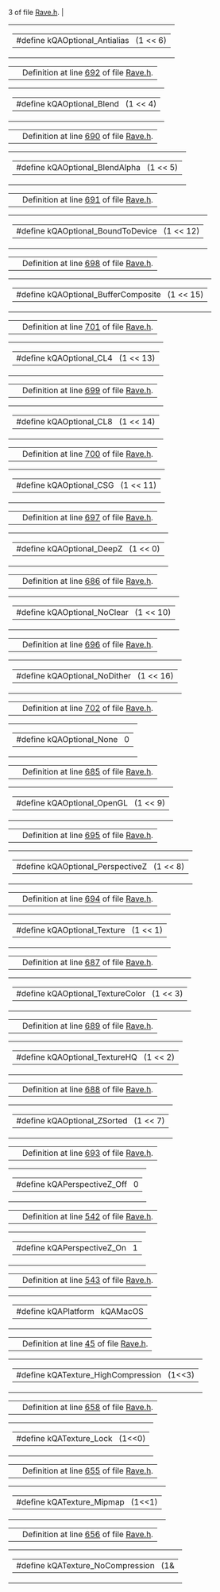 3</a> of file <a href="Rave_8h-source.md" class="el">Rave.h</a>. |

<span id="8ee9216b98262bbc590ac0394267af83" class="anchor"></span>

<table class="mdTable" data-cellpadding="2" data-cellspacing="0">
<colgroup>
<col style="width: 100%" />
</colgroup>
<tbody>
<tr>
<td class="mdRow"><table data-cellpadding="0" data-cellspacing="0" data-border="0">
<tbody>
<tr>
<td class="md" data-nowrap="" data-valign="top">#define kQAOptional_Antialias   (1 &lt;&lt; 6)</td>
</tr>
</tbody>
</table></td>
</tr>
</tbody>
</table>

|  |  |
|----|----|
|   | Definition at line <a href="Rave_8h-source.md#l00692" class="el">692</a> of file <a href="Rave_8h-source.md" class="el">Rave.h</a>. |

<span id="b0e3fce17e81a49353c2ce197c13c39e" class="anchor"></span>

<table class="mdTable" data-cellpadding="2" data-cellspacing="0">
<colgroup>
<col style="width: 100%" />
</colgroup>
<tbody>
<tr>
<td class="mdRow"><table data-cellpadding="0" data-cellspacing="0" data-border="0">
<tbody>
<tr>
<td class="md" data-nowrap="" data-valign="top">#define kQAOptional_Blend   (1 &lt;&lt; 4)</td>
</tr>
</tbody>
</table></td>
</tr>
</tbody>
</table>

|  |  |
|----|----|
|   | Definition at line <a href="Rave_8h-source.md#l00690" class="el">690</a> of file <a href="Rave_8h-source.md" class="el">Rave.h</a>. |

<span id="b2057bfd0ba8e94d9ece6b82e55cac61" class="anchor"></span>

<table class="mdTable" data-cellpadding="2" data-cellspacing="0">
<colgroup>
<col style="width: 100%" />
</colgroup>
<tbody>
<tr>
<td class="mdRow"><table data-cellpadding="0" data-cellspacing="0" data-border="0">
<tbody>
<tr>
<td class="md" data-nowrap="" data-valign="top">#define kQAOptional_BlendAlpha   (1 &lt;&lt; 5)</td>
</tr>
</tbody>
</table></td>
</tr>
</tbody>
</table>

|  |  |
|----|----|
|   | Definition at line <a href="Rave_8h-source.md#l00691" class="el">691</a> of file <a href="Rave_8h-source.md" class="el">Rave.h</a>. |

<span id="89df42e1a693beaef226e5d2087a0445" class="anchor"></span>

<table class="mdTable" data-cellpadding="2" data-cellspacing="0">
<colgroup>
<col style="width: 100%" />
</colgroup>
<tbody>
<tr>
<td class="mdRow"><table data-cellpadding="0" data-cellspacing="0" data-border="0">
<tbody>
<tr>
<td class="md" data-nowrap="" data-valign="top">#define kQAOptional_BoundToDevice   (1 &lt;&lt; 12)</td>
</tr>
</tbody>
</table></td>
</tr>
</tbody>
</table>

|  |  |
|----|----|
|   | Definition at line <a href="Rave_8h-source.md#l00698" class="el">698</a> of file <a href="Rave_8h-source.md" class="el">Rave.h</a>. |

<span id="f4d5b7ba801a15d86bc1c2be84505379" class="anchor"></span>

<table class="mdTable" data-cellpadding="2" data-cellspacing="0">
<colgroup>
<col style="width: 100%" />
</colgroup>
<tbody>
<tr>
<td class="mdRow"><table data-cellpadding="0" data-cellspacing="0" data-border="0">
<tbody>
<tr>
<td class="md" data-nowrap="" data-valign="top">#define kQAOptional_BufferComposite   (1 &lt;&lt; 15)</td>
</tr>
</tbody>
</table></td>
</tr>
</tbody>
</table>

|  |  |
|----|----|
|   | Definition at line <a href="Rave_8h-source.md#l00701" class="el">701</a> of file <a href="Rave_8h-source.md" class="el">Rave.h</a>. |

<span id="ba7e7e0cbc1d741df72df5b9caac16f6" class="anchor"></span>

<table class="mdTable" data-cellpadding="2" data-cellspacing="0">
<colgroup>
<col style="width: 100%" />
</colgroup>
<tbody>
<tr>
<td class="mdRow"><table data-cellpadding="0" data-cellspacing="0" data-border="0">
<tbody>
<tr>
<td class="md" data-nowrap="" data-valign="top">#define kQAOptional_CL4   (1 &lt;&lt; 13)</td>
</tr>
</tbody>
</table></td>
</tr>
</tbody>
</table>

|  |  |
|----|----|
|   | Definition at line <a href="Rave_8h-source.md#l00699" class="el">699</a> of file <a href="Rave_8h-source.md" class="el">Rave.h</a>. |

<span id="64fdd31612e89f301c875beecac0b346" class="anchor"></span>

<table class="mdTable" data-cellpadding="2" data-cellspacing="0">
<colgroup>
<col style="width: 100%" />
</colgroup>
<tbody>
<tr>
<td class="mdRow"><table data-cellpadding="0" data-cellspacing="0" data-border="0">
<tbody>
<tr>
<td class="md" data-nowrap="" data-valign="top">#define kQAOptional_CL8   (1 &lt;&lt; 14)</td>
</tr>
</tbody>
</table></td>
</tr>
</tbody>
</table>

|  |  |
|----|----|
|   | Definition at line <a href="Rave_8h-source.md#l00700" class="el">700</a> of file <a href="Rave_8h-source.md" class="el">Rave.h</a>. |

<span id="59059cee402cd1690867011bf7c7e64b" class="anchor"></span>

<table class="mdTable" data-cellpadding="2" data-cellspacing="0">
<colgroup>
<col style="width: 100%" />
</colgroup>
<tbody>
<tr>
<td class="mdRow"><table data-cellpadding="0" data-cellspacing="0" data-border="0">
<tbody>
<tr>
<td class="md" data-nowrap="" data-valign="top">#define kQAOptional_CSG   (1 &lt;&lt; 11)</td>
</tr>
</tbody>
</table></td>
</tr>
</tbody>
</table>

|  |  |
|----|----|
|   | Definition at line <a href="Rave_8h-source.md#l00697" class="el">697</a> of file <a href="Rave_8h-source.md" class="el">Rave.h</a>. |

<span id="0151954782d2434c8a1d9fbc7fc4920a" class="anchor"></span>

<table class="mdTable" data-cellpadding="2" data-cellspacing="0">
<colgroup>
<col style="width: 100%" />
</colgroup>
<tbody>
<tr>
<td class="mdRow"><table data-cellpadding="0" data-cellspacing="0" data-border="0">
<tbody>
<tr>
<td class="md" data-nowrap="" data-valign="top">#define kQAOptional_DeepZ   (1 &lt;&lt; 0)</td>
</tr>
</tbody>
</table></td>
</tr>
</tbody>
</table>

|  |  |
|----|----|
|   | Definition at line <a href="Rave_8h-source.md#l00686" class="el">686</a> of file <a href="Rave_8h-source.md" class="el">Rave.h</a>. |

<span id="bdeefce77fbc7918149e26b8eda5eaf2" class="anchor"></span>

<table class="mdTable" data-cellpadding="2" data-cellspacing="0">
<colgroup>
<col style="width: 100%" />
</colgroup>
<tbody>
<tr>
<td class="mdRow"><table data-cellpadding="0" data-cellspacing="0" data-border="0">
<tbody>
<tr>
<td class="md" data-nowrap="" data-valign="top">#define kQAOptional_NoClear   (1 &lt;&lt; 10)</td>
</tr>
</tbody>
</table></td>
</tr>
</tbody>
</table>

|  |  |
|----|----|
|   | Definition at line <a href="Rave_8h-source.md#l00696" class="el">696</a> of file <a href="Rave_8h-source.md" class="el">Rave.h</a>. |

<span id="eded0c0f4a68d67bcc10357d23246c2f" class="anchor"></span>

<table class="mdTable" data-cellpadding="2" data-cellspacing="0">
<colgroup>
<col style="width: 100%" />
</colgroup>
<tbody>
<tr>
<td class="mdRow"><table data-cellpadding="0" data-cellspacing="0" data-border="0">
<tbody>
<tr>
<td class="md" data-nowrap="" data-valign="top">#define kQAOptional_NoDither   (1 &lt;&lt; 16)</td>
</tr>
</tbody>
</table></td>
</tr>
</tbody>
</table>

|  |  |
|----|----|
|   | Definition at line <a href="Rave_8h-source.md#l00702" class="el">702</a> of file <a href="Rave_8h-source.md" class="el">Rave.h</a>. |

<span id="391753b6dd3b6537895226ba20654ea5" class="anchor"></span>

<table class="mdTable" data-cellpadding="2" data-cellspacing="0">
<colgroup>
<col style="width: 100%" />
</colgroup>
<tbody>
<tr>
<td class="mdRow"><table data-cellpadding="0" data-cellspacing="0" data-border="0">
<tbody>
<tr>
<td class="md" data-nowrap="" data-valign="top">#define kQAOptional_None   0</td>
</tr>
</tbody>
</table></td>
</tr>
</tbody>
</table>

|  |  |
|----|----|
|   | Definition at line <a href="Rave_8h-source.md#l00685" class="el">685</a> of file <a href="Rave_8h-source.md" class="el">Rave.h</a>. |

<span id="3ebb9b7e360be9a08f63281f547f5d6e" class="anchor"></span>

<table class="mdTable" data-cellpadding="2" data-cellspacing="0">
<colgroup>
<col style="width: 100%" />
</colgroup>
<tbody>
<tr>
<td class="mdRow"><table data-cellpadding="0" data-cellspacing="0" data-border="0">
<tbody>
<tr>
<td class="md" data-nowrap="" data-valign="top">#define kQAOptional_OpenGL   (1 &lt;&lt; 9)</td>
</tr>
</tbody>
</table></td>
</tr>
</tbody>
</table>

|  |  |
|----|----|
|   | Definition at line <a href="Rave_8h-source.md#l00695" class="el">695</a> of file <a href="Rave_8h-source.md" class="el">Rave.h</a>. |

<span id="92fc16329d1ecbc6d2121a5bebc9a4e7" class="anchor"></span>

<table class="mdTable" data-cellpadding="2" data-cellspacing="0">
<colgroup>
<col style="width: 100%" />
</colgroup>
<tbody>
<tr>
<td class="mdRow"><table data-cellpadding="0" data-cellspacing="0" data-border="0">
<tbody>
<tr>
<td class="md" data-nowrap="" data-valign="top">#define kQAOptional_PerspectiveZ   (1 &lt;&lt; 8)</td>
</tr>
</tbody>
</table></td>
</tr>
</tbody>
</table>

|  |  |
|----|----|
|   | Definition at line <a href="Rave_8h-source.md#l00694" class="el">694</a> of file <a href="Rave_8h-source.md" class="el">Rave.h</a>. |

<span id="6f83bd4b487f701eb9e625aad9f1758f" class="anchor"></span>

<table class="mdTable" data-cellpadding="2" data-cellspacing="0">
<colgroup>
<col style="width: 100%" />
</colgroup>
<tbody>
<tr>
<td class="mdRow"><table data-cellpadding="0" data-cellspacing="0" data-border="0">
<tbody>
<tr>
<td class="md" data-nowrap="" data-valign="top">#define kQAOptional_Texture   (1 &lt;&lt; 1)</td>
</tr>
</tbody>
</table></td>
</tr>
</tbody>
</table>

|  |  |
|----|----|
|   | Definition at line <a href="Rave_8h-source.md#l00687" class="el">687</a> of file <a href="Rave_8h-source.md" class="el">Rave.h</a>. |

<span id="b82be5f0b9de32a294c4e5883bfac248" class="anchor"></span>

<table class="mdTable" data-cellpadding="2" data-cellspacing="0">
<colgroup>
<col style="width: 100%" />
</colgroup>
<tbody>
<tr>
<td class="mdRow"><table data-cellpadding="0" data-cellspacing="0" data-border="0">
<tbody>
<tr>
<td class="md" data-nowrap="" data-valign="top">#define kQAOptional_TextureColor   (1 &lt;&lt; 3)</td>
</tr>
</tbody>
</table></td>
</tr>
</tbody>
</table>

|  |  |
|----|----|
|   | Definition at line <a href="Rave_8h-source.md#l00689" class="el">689</a> of file <a href="Rave_8h-source.md" class="el">Rave.h</a>. |

<span id="60175ea49222fb908ca262c4f9185f1e" class="anchor"></span>

<table class="mdTable" data-cellpadding="2" data-cellspacing="0">
<colgroup>
<col style="width: 100%" />
</colgroup>
<tbody>
<tr>
<td class="mdRow"><table data-cellpadding="0" data-cellspacing="0" data-border="0">
<tbody>
<tr>
<td class="md" data-nowrap="" data-valign="top">#define kQAOptional_TextureHQ   (1 &lt;&lt; 2)</td>
</tr>
</tbody>
</table></td>
</tr>
</tbody>
</table>

|  |  |
|----|----|
|   | Definition at line <a href="Rave_8h-source.md#l00688" class="el">688</a> of file <a href="Rave_8h-source.md" class="el">Rave.h</a>. |

<span id="30a557c7c9062803ca34357bad34e5cd" class="anchor"></span>

<table class="mdTable" data-cellpadding="2" data-cellspacing="0">
<colgroup>
<col style="width: 100%" />
</colgroup>
<tbody>
<tr>
<td class="mdRow"><table data-cellpadding="0" data-cellspacing="0" data-border="0">
<tbody>
<tr>
<td class="md" data-nowrap="" data-valign="top">#define kQAOptional_ZSorted   (1 &lt;&lt; 7)</td>
</tr>
</tbody>
</table></td>
</tr>
</tbody>
</table>

|  |  |
|----|----|
|   | Definition at line <a href="Rave_8h-source.md#l00693" class="el">693</a> of file <a href="Rave_8h-source.md" class="el">Rave.h</a>. |

<span id="5e48557778f27b0482c214ec1055704d" class="anchor"></span>

<table class="mdTable" data-cellpadding="2" data-cellspacing="0">
<colgroup>
<col style="width: 100%" />
</colgroup>
<tbody>
<tr>
<td class="mdRow"><table data-cellpadding="0" data-cellspacing="0" data-border="0">
<tbody>
<tr>
<td class="md" data-nowrap="" data-valign="top">#define kQAPerspectiveZ_Off   0</td>
</tr>
</tbody>
</table></td>
</tr>
</tbody>
</table>

|  |  |
|----|----|
|   | Definition at line <a href="Rave_8h-source.md#l00542" class="el">542</a> of file <a href="Rave_8h-source.md" class="el">Rave.h</a>. |

<span id="7d952f3f95b5cbd4dbe5a529e8f5d206" class="anchor"></span>

<table class="mdTable" data-cellpadding="2" data-cellspacing="0">
<colgroup>
<col style="width: 100%" />
</colgroup>
<tbody>
<tr>
<td class="mdRow"><table data-cellpadding="0" data-cellspacing="0" data-border="0">
<tbody>
<tr>
<td class="md" data-nowrap="" data-valign="top">#define kQAPerspectiveZ_On   1</td>
</tr>
</tbody>
</table></td>
</tr>
</tbody>
</table>

|  |  |
|----|----|
|   | Definition at line <a href="Rave_8h-source.md#l00543" class="el">543</a> of file <a href="Rave_8h-source.md" class="el">Rave.h</a>. |

<span id="527fe3dfecc9bd1b6bed2c25727ee65f" class="anchor"></span>

<table class="mdTable" data-cellpadding="2" data-cellspacing="0">
<colgroup>
<col style="width: 100%" />
</colgroup>
<tbody>
<tr>
<td class="mdRow"><table data-cellpadding="0" data-cellspacing="0" data-border="0">
<tbody>
<tr>
<td class="md" data-nowrap="" data-valign="top">#define kQAPlatform   kQAMacOS</td>
</tr>
</tbody>
</table></td>
</tr>
</tbody>
</table>

|  |  |
|----|----|
|   | Definition at line <a href="Rave_8h-source.md#l00045" class="el">45</a> of file <a href="Rave_8h-source.md" class="el">Rave.h</a>. |

<span id="838df33922709b4f0d48a28fab002f1e" class="anchor"></span>

<table class="mdTable" data-cellpadding="2" data-cellspacing="0">
<colgroup>
<col style="width: 100%" />
</colgroup>
<tbody>
<tr>
<td class="mdRow"><table data-cellpadding="0" data-cellspacing="0" data-border="0">
<tbody>
<tr>
<td class="md" data-nowrap="" data-valign="top">#define kQATexture_HighCompression   (1&lt;&lt;3)</td>
</tr>
</tbody>
</table></td>
</tr>
</tbody>
</table>

|  |  |
|----|----|
|   | Definition at line <a href="Rave_8h-source.md#l00658" class="el">658</a> of file <a href="Rave_8h-source.md" class="el">Rave.h</a>. |

<span id="a7dc98445889a105fb61dbbf4446edbe" class="anchor"></span>

<table class="mdTable" data-cellpadding="2" data-cellspacing="0">
<colgroup>
<col style="width: 100%" />
</colgroup>
<tbody>
<tr>
<td class="mdRow"><table data-cellpadding="0" data-cellspacing="0" data-border="0">
<tbody>
<tr>
<td class="md" data-nowrap="" data-valign="top">#define kQATexture_Lock   (1&lt;&lt;0)</td>
</tr>
</tbody>
</table></td>
</tr>
</tbody>
</table>

|  |  |
|----|----|
|   | Definition at line <a href="Rave_8h-source.md#l00655" class="el">655</a> of file <a href="Rave_8h-source.md" class="el">Rave.h</a>. |

<span id="b2135403aa32277f03efbaf591114c57" class="anchor"></span>

<table class="mdTable" data-cellpadding="2" data-cellspacing="0">
<colgroup>
<col style="width: 100%" />
</colgroup>
<tbody>
<tr>
<td class="mdRow"><table data-cellpadding="0" data-cellspacing="0" data-border="0">
<tbody>
<tr>
<td class="md" data-nowrap="" data-valign="top">#define kQATexture_Mipmap   (1&lt;&lt;1)</td>
</tr>
</tbody>
</table></td>
</tr>
</tbody>
</table>

|  |  |
|----|----|
|   | Definition at line <a href="Rave_8h-source.md#l00656" class="el">656</a> of file <a href="Rave_8h-source.md" class="el">Rave.h</a>. |

<span id="7e7e6a87fd967cd7c892ee26b4589103" class="anchor"></span>

<table class="mdTable" data-cellpadding="2" data-cellspacing="0">
<colgroup>
<col style="width: 100%" />
</colgroup>
<tbody>
<tr>
<td class="mdRow"><table data-cellpadding="0" data-cellspacing="0" data-border="0">
<tbody>
<tr>
<td class="md" data-nowrap="" data-valign="top">#define kQATexture_NoCompression   (1&